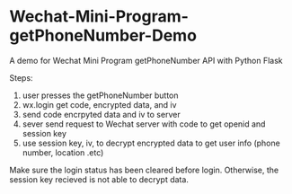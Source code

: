 # Wechat-Mini-Program-getPhoneNumber-Demo

A demo for Wechat Mini Program getPhoneNumber API with Python Flask

Steps:

1. user presses the getPhoneNumber button
2. wx.login get code, encrypted data, and iv
3. send code encrpyted data and iv to server
4. sever send request to Wechat server with code to get openid and session key
5. use session key, iv, to decrypt encrypted data to get user info (phone number, location .etc)


Make sure the login status has been cleared before login. Otherwise, the session key recieved is not able to decrypt data.
